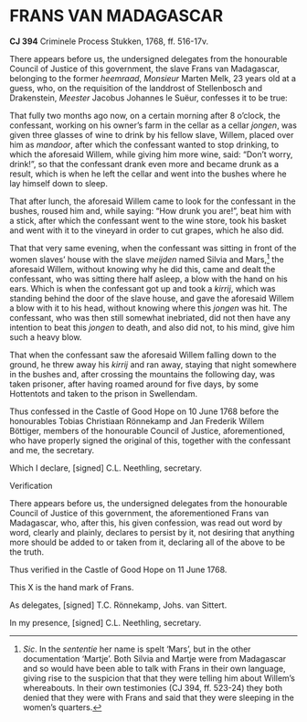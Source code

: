 # FRANS VAN MADAGASCAR

**CJ 394** Criminele Process Stukken, 1768, ff. 516-17v.

There appears before us, the undersigned delegates from the honourable Council of Justice of this government, the slave Frans van Madagascar, belonging to the former *heemraad*, *Monsieur* Marten Melk, 23 years old at a guess, who, on the requisition of the landdrost of Stellenbosch and Drakenstein, *Meester* Jacobus Johannes le Suëur, confesses it to be true:

That fully two months ago now, on a certain morning after 8 o’clock, the confessant, working on his owner’s farm in the cellar as a cellar *jongen*, was given three glasses of wine to drink by his fellow slave, Willem, placed over him as *mandoor*, after which the confessant wanted to stop drinking, to which the aforesaid Willem, while giving him more wine, said: “Don’t worry, drink!”, so that the confessant drank even more and became drunk as a result, which is when he left the cellar and went into the bushes where he lay himself down to sleep.

That after lunch, the aforesaid Willem came to look for the confessant in the bushes, roused him and, while saying: “How drunk you are!”, beat him with a stick, after which the confessant went to the wine store, took his basket and went with it to the vineyard in order to cut grapes, which he also did.

That that very same evening, when the confessant was sitting in front of the women slaves’ house with the slave *meijden* named Silvia and Mars,[^1] the aforesaid Willem, without knowing why he did this, came and dealt the confessant, who was sitting there half asleep, a blow with the hand on his ears. Which is when the confessant got up and took a *kirrij*, which was standing behind the door of the slave house, and gave the aforesaid Willem a blow with it to his head, without knowing where this *jongen* was hit. The confessant, who was then still somewhat inebriated, did not then have any intention to beat this *jongen* to death, and also did not, to his mind, give him such a heavy blow.

That when the confessant saw the aforesaid Willem falling down to the ground, he threw away his *kirrij* and ran away, staying that night somewhere in the bushes and, after crossing the mountains the following day, was taken prisoner, after having roamed around for five days, by some Hottentots and taken to the prison in Swellendam.

Thus confessed in the Castle of Good Hope on 10 June 1768 before the honourables Tobias Christiaan Rönnekamp and Jan Frederik Willem Böttiger, members of the honourable Council of Justice, aforementioned, who have properly signed the original of this, together with the confessant and me, the secretary.

Which I declare, \[signed\] C.L. Neethling, secretary.

Verification

There appears before us, the undersigned delegates from the honourable Council of Justice of this government, the aforementioned Frans van Madagascar, who, after this, his given confession, was read out word by word, clearly and plainly, declares to persist by it, not desiring that anything more should be added to or taken from it, declaring all of the above to be the truth.

Thus verified in the Castle of Good Hope on 11 June 1768.

This X is the hand mark of Frans.

As delegates, \[signed\] T.C. Rönnekamp, Johs. van Sittert.

In my presence, \[signed\] C.L. Neethling, secretary.

[^1]: *Sic*. In the *sententie* her name is spelt ‘Mars’, but in the other documentation ‘Martje’. Both Silvia and Martje were from Madagascar and so would have been able to talk with Frans in their own language, giving rise to the suspicion that that they were telling him about Willem’s whereabouts. In their own testimonies (CJ 394, ff. 523-24) they both denied that they were with Frans and said that they were sleeping in the women’s quarters.